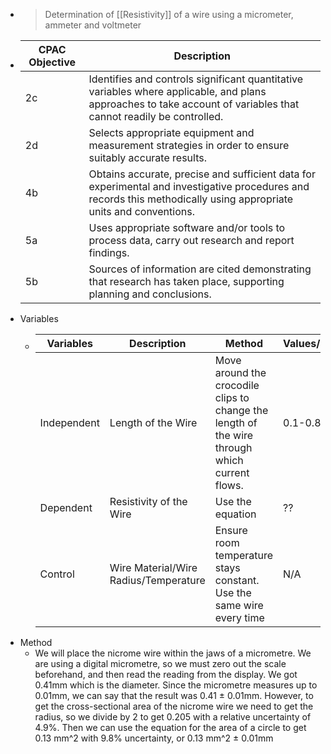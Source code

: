 - > Determination of [[Resistivity]] of a wire using a micrometer, ammeter and voltmeter
- |CPAC Objective|Description|
  |--|--|
  |2c|Identifies and controls significant quantitative variables where applicable, and plans approaches to take account of variables that cannot readily be controlled.|
  |2d|Selects appropriate equipment and measurement strategies in order to ensure suitably accurate results. |
  |4b|Obtains accurate, precise and sufficient data for experimental and investigative procedures and records this methodically using appropriate units and conventions.|
  |5a|Uses appropriate software and/or tools to process data, carry out research and report findings.|
  |5b|Sources of information are cited demonstrating that research has taken place, supporting planning and conclusions.|
- Variables
	- |Variables|Description|Method|Values/Range|
	  |--|--|--|--|
	  |Independent| Length of the Wire|Move around the crocodile clips to change the length of the wire through which current flows. |0.1-0.8m|
	  |Dependent| Resistivity of the Wire| Use the equation |??|
	  |Control| Wire Material/Wire Radius/Temperature|Ensure room temperature stays constant. Use the same wire every time|N/A|
- Method
	- We will place the nicrome wire within the jaws of a micrometre. We are using a digital 
	  micrometre, so we must zero out the scale beforehand, and then read the reading 
	  from the display. We got 0.41mm which is the diameter. Since the micrometre 
	  measures up to 0.01mm, we can say that the result was 0.41 ± 0.01mm. However, 
	  to get the cross-sectional area of the nicrome wire we need to get the radius, 
	  so we divide by 2 to get 0.205 with a relative uncertainty of 4.9%. Then we can 
	  use the equation for the area of a circle to get 0.13 mm^2 with 9.8% 
	  uncertainty, or 0.13 mm^2 ± 0.01mm